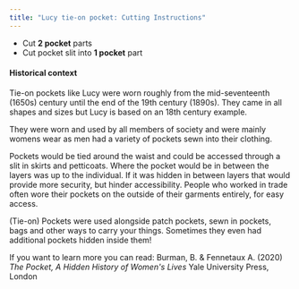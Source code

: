 ```yaml
---
title: "Lucy tie-on pocket: Cutting Instructions"
---
```


- Cut **2 pocket** parts
- Cut pocket slit into **1 pocket** part

#### Historical context

Tie-on pockets like Lucy were worn roughly from the mid-seventeenth (1650s) century until the end of the 19th century (1890s). They came in all shapes and sizes but Lucy is based on an 18th century example.

They were worn and used by all members of society and were mainly womens wear as men had a variety of pockets sewn into their clothing.

Pockets would be tied around the waist and could be accessed through a slit in skirts and petticoats. Where the pocket would be in between the layers was up to the individual. If it was hidden in between layers that would provide more security, but hinder accessibility. People who worked in trade often wore their pockets on the outside of their garments entirely, for easy access.

(Tie-on) Pockets were used alongside patch pockets, sewn in pockets, bags and other ways to carry your things. Sometimes they even had additional pockets hidden inside them!

If you want to learn more you can read: Burman, B. & Fennetaux A. (2020)  _The Pocket, A Hidden History of Women's Lives_ Yale University Press, London
